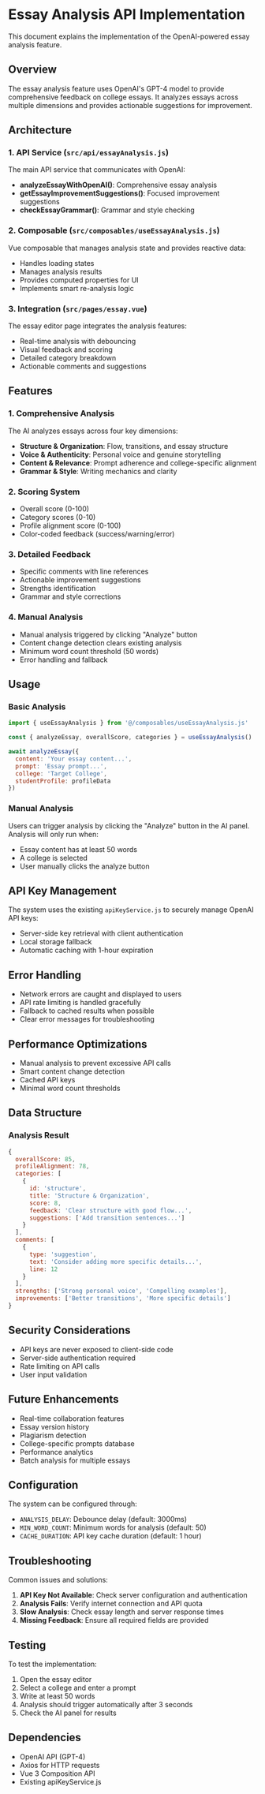 # Essay Analysis API Implementation

This document explains the implementation of the OpenAI-powered essay analysis feature.

## Overview

The essay analysis feature uses OpenAI's GPT-4 model to provide comprehensive feedback on college essays. It analyzes essays across multiple dimensions and provides actionable suggestions for improvement.

## Architecture

### 1. API Service (`src/api/essayAnalysis.js`)

The main API service that communicates with OpenAI:

- **analyzeEssayWithOpenAI()**: Comprehensive essay analysis
- **getEssayImprovementSuggestions()**: Focused improvement suggestions
- **checkEssayGrammar()**: Grammar and style checking

### 2. Composable (`src/composables/useEssayAnalysis.js`)

Vue composable that manages analysis state and provides reactive data:

- Handles loading states
- Manages analysis results
- Provides computed properties for UI
- Implements smart re-analysis logic

### 3. Integration (`src/pages/essay.vue`)

The essay editor page integrates the analysis features:

- Real-time analysis with debouncing
- Visual feedback and scoring
- Detailed category breakdown
- Actionable comments and suggestions

## Features

### 1. Comprehensive Analysis

The AI analyzes essays across four key dimensions:

- **Structure & Organization**: Flow, transitions, and essay structure
- **Voice & Authenticity**: Personal voice and genuine storytelling
- **Content & Relevance**: Prompt adherence and college-specific alignment
- **Grammar & Style**: Writing mechanics and clarity

### 2. Scoring System

- Overall score (0-100)
- Category scores (0-10)
- Profile alignment score (0-100)
- Color-coded feedback (success/warning/error)

### 3. Detailed Feedback

- Specific comments with line references
- Actionable improvement suggestions
- Strengths identification
- Grammar and style corrections

### 4. Manual Analysis

- Manual analysis triggered by clicking "Analyze" button
- Content change detection clears existing analysis  
- Minimum word count threshold (50 words)
- Error handling and fallback

## Usage

### Basic Analysis

```javascript
import { useEssayAnalysis } from '@/composables/useEssayAnalysis.js'

const { analyzeEssay, overallScore, categories } = useEssayAnalysis()

await analyzeEssay({
  content: 'Your essay content...',
  prompt: 'Essay prompt...',
  college: 'Target College',
  studentProfile: profileData
})
```

### Manual Analysis

Users can trigger analysis by clicking the "Analyze" button in the AI panel. Analysis will only run when:
- Essay content has at least 50 words
- A college is selected
- User manually clicks the analyze button

## API Key Management

The system uses the existing `apiKeyService.js` to securely manage OpenAI API keys:

- Server-side key retrieval with client authentication
- Local storage fallback
- Automatic caching with 1-hour expiration

## Error Handling

- Network errors are caught and displayed to users
- API rate limiting is handled gracefully
- Fallback to cached results when possible
- Clear error messages for troubleshooting

## Performance Optimizations

- Manual analysis to prevent excessive API calls
- Smart content change detection
- Cached API keys
- Minimal word count thresholds

## Data Structure

### Analysis Result

```javascript
{
  overallScore: 85,
  profileAlignment: 78,
  categories: [
    {
      id: 'structure',
      title: 'Structure & Organization',
      score: 8,
      feedback: 'Clear structure with good flow...',
      suggestions: ['Add transition sentences...']
    }
  ],
  comments: [
    {
      type: 'suggestion',
      text: 'Consider adding more specific details...',
      line: 12
    }
  ],
  strengths: ['Strong personal voice', 'Compelling examples'],
  improvements: ['Better transitions', 'More specific details']
}
```

## Security Considerations

- API keys are never exposed to client-side code
- Server-side authentication required
- Rate limiting on API calls
- User input validation

## Future Enhancements

- Real-time collaboration features
- Essay version history
- Plagiarism detection
- College-specific prompts database
- Performance analytics
- Batch analysis for multiple essays

## Configuration

The system can be configured through:

- `ANALYSIS_DELAY`: Debounce delay (default: 3000ms)
- `MIN_WORD_COUNT`: Minimum words for analysis (default: 50)
- `CACHE_DURATION`: API key cache duration (default: 1 hour)

## Troubleshooting

Common issues and solutions:

1. **API Key Not Available**: Check server configuration and authentication
2. **Analysis Fails**: Verify internet connection and API quota
3. **Slow Analysis**: Check essay length and server response times
4. **Missing Feedback**: Ensure all required fields are provided

## Testing

To test the implementation:

1. Open the essay editor
2. Select a college and enter a prompt
3. Write at least 50 words
4. Analysis should trigger automatically after 3 seconds
5. Check the AI panel for results

## Dependencies

- OpenAI API (GPT-4)
- Axios for HTTP requests
- Vue 3 Composition API
- Existing apiKeyService.js
